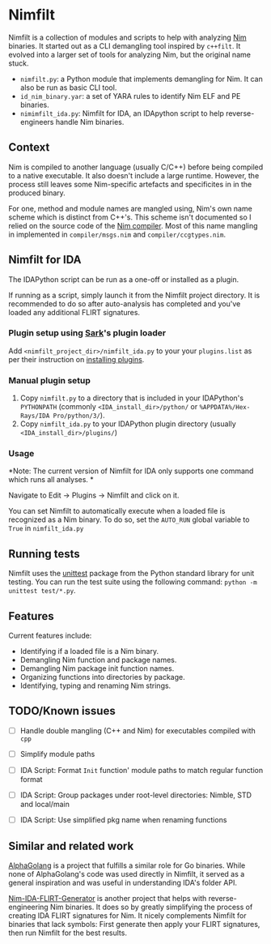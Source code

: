 # Nimfilt

Nimfilt is a collection of modules and scripts to help with analyzing [Nim](https://github.com/nim-lang/Nim/) binaries. It started out as a CLI demangling tool inspired by `c++filt`. It evolved into a larger set of tools for analyzing Nim, but the original name stuck.

 - `nimfilt.py`: a Python module that implements demangling for Nim. It can also be run as basic CLI tool.
 - `id_nim_binary.yar`: a set of YARA rules to identify Nim ELF and PE binaries.
 - `nimimfilt_ida.py`: Nimfilt for IDA, an IDApython script to help reverse-engineers handle Nim binaries.


## Context

Nim is compiled to another language (usually C/C++) before being compiled to a native executable. It also doesn't include a large runtime. However, the process still leaves some Nim-specific artefacts and specificites in in the produced binary.

For one, method and module names are mangled using, Nim's own name scheme which is distinct from C++'s. This scheme isn't documented so I relied on the source code of the [Nim compiler](https://github.com/nim-lang/Nim). Most of this name mangling in implemented in `compiler/msgs.nim` and `compiler/ccgtypes.nim`.


## Nimfilt for IDA

The IDAPython script can be run as a one-off or installed as a plugin.

If running as a script, simply launch it from the Nimfilt project directory. It is recommended to do so after auto-analysis has completed and you've loaded any additional FLIRT signatures.

### Plugin setup using [Sark](https://github.com/tmr232/Sark)'s plugin loader

Add `<nimfilt_project_dir>/nimfilt_ida.py` to your your `plugins.list` as per their instruction on [installing plugins](https://sark.readthedocs.io/en/latest/plugins/installation.html).

### Manual plugin setup

1. Copy `nimfilt.py` to a directory that is included in your IDAPython's `PYTHONPATH` (commonly `<IDA_install_dir>/python/` or `%APPDATA%/Hex-Rays/IDA Pro/python/3/`).
2. Copy `nimfilt_ida.py` to your IDAPython plugin directory (usually `<IDA_install_dir>/plugins/`)

### Usage

*Note: The current version of Nimfilt for IDA only supports one command which runs all analyses. *

Navigate to Edit -> Plugins -> Nimfilt and click on it.

You can set Nimfilt to automatically execute when a loaded file is recognized as a Nim binary. To do so, set the `AUTO_RUN` global variable to `True` in `nimfilt_ida.py`


## Running tests

Nimfilt uses the [unittest](https://docs.python.org/3/library/unittest.html) package from the Python standard library for unit testing. You can run the test suite using the following command: `python -m unittest test/*.py`.


## Features

Current features include:

 - Identifying if a loaded file is a Nim binary.
 - Demangling Nim function and package names.
 - Demangling Nim package init function names.
 - Organizing functions into directories by package.
 - Identifying, typing and renaming Nim strings.


## TODO/Known issues

 - [ ] Handle double mangling (C++ and Nim) for executables compiled with `cpp`
 - [ ] Simplify module paths
 - [ ] IDA Script: Format `Init` function' module paths to match regular function format
 - [ ] IDA Script: Group packages under root-level directories: Nimble, STD and local/main
 - [ ] IDA Script: Use simplified pkg name when renaming functions


## Similar and related work

[AlphaGolang](https://github.com/SentineLabs/AlphaGolang) is a project that fulfills a similar role for Go binaries. While none of AlphaGolang's code was used directly in Nimfilt, it served as a general inspiration and was useful in understanding IDA's folder API.

[Nim-IDA-FLIRT-Generator](https://github.com/Cisco-Talos/Nim-IDA-FLIRT-Generator) is another project that helps with reverse-engineering Nim binaries. It does so by greatly simplifying the process of creating IDA FLIRT signatures for Nim. It nicely complements Nimfilt for binaries that lack symbols: First generate then apply your FLIRT signatures, then run Nimfilt for the best results.
